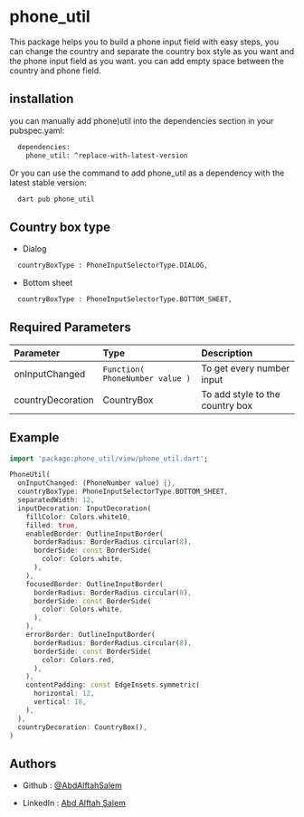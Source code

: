 # phone_util

This package helps you to build a phone input field with easy steps, you can change the country and separate the country box style as you want and the phone input field as you want. you can add empty space between the country and phone field.

## installation

you can manually add phone)util into the dependencies section in your pubspec.yaml:

```bash
  dependencies:
    phone_util: ^replace-with-latest-version
```

Or you can use the command to add phone_util as a dependency with the latest stable version:

```bash
  dart pub phone_util 
```

## Country box type

- Dialog

 ```bash
   countryBoxType : PhoneInputSelectorType.DIALOG, 
```

- Bottom sheet

 ```bash
   countryBoxType : PhoneInputSelectorType.BOTTOM_SHEET, 
```

## Required Parameters

| Parameter         | Type                            | Description                     |
|:------------------|:--------------------------------|:--------------------------------|
| onInputChanged    | `Function( PhoneNumber value )` | To get every number input       |
| countryDecoration | CountryBox                      | To add style to the country box |

## Example

```dart
import 'package:phone_util/view/phone_util.dart';

PhoneUtil(
  onInputChanged: (PhoneNumber value) {},
  countryBoxType: PhoneInputSelectorType.BOTTOM_SHEET,
  separatedWidth: 12,
  inputDecoration: InputDecoration(
    fillColor: Colors.white10,
    filled: true,
    enabledBorder: OutlineInputBorder(
      borderRadius: BorderRadius.circular(8),
      borderSide: const BorderSide(
        color: Colors.white,
      ),
    ),
    focusedBorder: OutlineInputBorder(
      borderRadius: BorderRadius.circular(8),
      borderSide: const BorderSide(
        color: Colors.white,
      ),
    ),
    errorBorder: OutlineInputBorder(
      borderRadius: BorderRadius.circular(8),
      borderSide: const BorderSide(
        color: Colors.red,
      ),
    ),
    contentPadding: const EdgeInsets.symmetric(
      horizontal: 12,
      vertical: 18,
    ),
  ),
  countryDecoration: CountryBox(),
)
```

## Authors

- Github  : [@AbdAlftahSalem](https://github.com/AbdAlftahSalem)

- LinkedIn : [Abd Alftah Salem](https://www.linkedin.com/in/abd-alftah-salem-a3ba0b1bb/)

